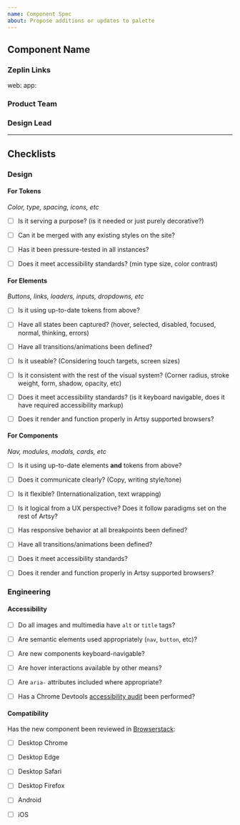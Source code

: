 ```yaml
---
name: Component Spec
about: Propose additions or updates to palette
---
```


<!-- Title should be formatted as
  [NEW|UPDATE] Path / To / Component
-->

## Component Name

### Zeplin Links

web: <!-- https://zpl.io/aabbccd -->
app: <!-- zpl://screen?sid=1aaaaaaaaaaaaaaaaaaaaaaa&pid=lbbbbbbbbbbbbbbbbbbbbbbb -->

### Product Team

<!-- Purchase/Sell/etc -->

### Design Lead

<!-- @person -->

<!-- optional
### Additional Info
 Add any additional information here that might not be covered by the spec. Remove if not needed.
-->

---

## Checklists

### Design

<!-- Keep the section (token/element/component) that is appropriate and delete the others -->

#### For Tokens

_*Color, type, spacing, icons, etc*_

- [ ] Is it serving a purpose? (is it needed or just purely decorative?)

- [ ] Can it be merged with any existing styles on the site?

- [ ] Has it been pressure-tested in all instances?

- [ ] Does it meet accessibility standards? (min type size, color contrast)

#### For Elements

_*Buttons, links, loaders, inputs, dropdowns, etc*_

- [ ] Is it using up-to-date tokens from above?

- [ ] Have all states been captured? (hover, selected, disabled, focused, normal, thinking, errors)

- [ ] Have all transitions/animations been defined?

- [ ] Is it useable? (Considering touch targets, screen sizes)

- [ ] Is it consistent with the rest of the visual system? (Corner radius, stroke weight, form, shadow, opacity, etc)

- [ ] Does it meet accessibility standards? (is it keyboard navigable, does it have required accessibility markup)

- [ ] Does it render and function properly in Artsy supported browsers?

#### For Components

_*Nav, modules, modals, cards, etc*_

- [ ] Is it using up-to-date elements **and** tokens from above?

- [ ] Does it communicate clearly? (Copy, writing style/tone)

- [ ] Is it flexible? (Internationalization, text wrapping)

- [ ] Is it logical from a UX perspective? Does it follow paradigms set on the rest of Artsy?

- [ ] Has responsive behavior at all breakpoints been defined?

- [ ] Have all transitions/animations been defined?

- [ ] Does it meet accessibility standards?

- [ ] Does it render and function properly in Artsy supported browsers?

### Engineering

#### Accessibility

- [ ] Do all images and multimedia have `alt` or `title` tags?

- [ ] Are semantic elements used appropriately (`nav`, `button`, etc)?

- [ ] Are new components keyboard-navigable?

- [ ] Are hover interactions available by other means?

- [ ] Are `aria-` attributes included where appropriate?

- [ ] Has a Chrome Devtools [accessibility audit](https://developers.google.com/web/tools/chrome-devtools/accessibility/reference#audits) been performed?

#### Compatibility

Has the new component been reviewed in [Browserstack](https://live.browserstack.com/dashboard):

- [ ] Desktop Chrome

- [ ] Desktop Edge

- [ ] Desktop Safari

- [ ] Desktop Firefox

- [ ] Android

- [ ] iOS

